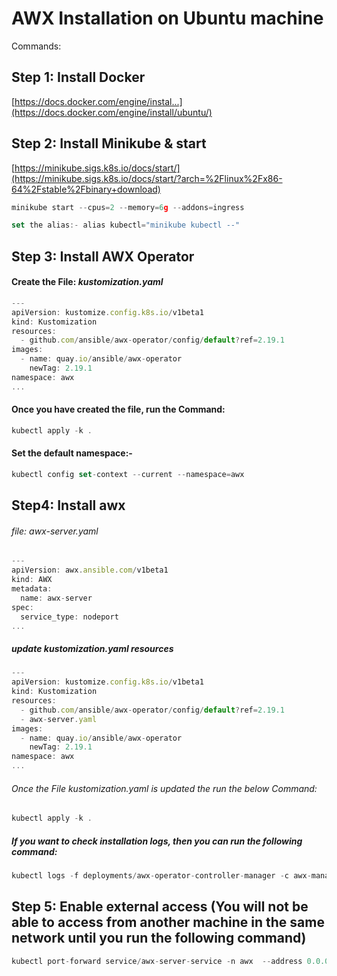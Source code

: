 # AWX Installation on Ubuntu machine

Commands:

## Step 1: Install Docker

[https://docs.docker.com/engine/instal...](https://docs.docker.com/engine/install/ubuntu/)

## Step 2: Install Minikube & start

[https://minikube.sigs.k8s.io/docs/start/](https://minikube.sigs.k8s.io/docs/start/?arch=%2Flinux%2Fx86-64%2Fstable%2Fbinary+download)

```javascript
minikube start --cpus=2 --memory=6g --addons=ingress
```

```javascript
set the alias:- alias kubectl="minikube kubectl --"
```

## Step 3: Install AWX Operator

#### Create the File: *kustomization.yaml*

```javascript
---
apiVersion: kustomize.config.k8s.io/v1beta1
kind: Kustomization
resources:
  - github.com/ansible/awx-operator/config/default?ref=2.19.1
images:
  - name: quay.io/ansible/awx-operator
    newTag: 2.19.1
namespace: awx
...
```

#### Once you have created the file, run the Command: 

```javascript
kubectl apply -k .
```

#### Set the default namespace:- 

```javascript
kubectl config set-context --current --namespace=awx
```

## Step4: Install awx

###### file: *awx-server.yaml*

```javascript
---
apiVersion: awx.ansible.com/v1beta1
kind: AWX
metadata:
  name: awx-server
spec:
  service_type: nodeport
...
```
##### update *kustomization.yaml* resources

```javascript
---
apiVersion: kustomize.config.k8s.io/v1beta1
kind: Kustomization
resources:
  - github.com/ansible/awx-operator/config/default?ref=2.19.1
  - awx-server.yaml
images:
  - name: quay.io/ansible/awx-operator
    newTag: 2.19.1
namespace: awx
...
```

###### Once the File *kustomization.yaml* is updated the run the below Command: 

```javascript
kubectl apply -k .
```

##### If you want to check installation logs, then you can run the following command:   

```javascript
kubectl logs -f deployments/awx-operator-controller-manager -c awx-manager -n awx
```

## Step 5: Enable external access (You will not be able to access from another machine in the same network until you run the following command)

```javascript
kubectl port-forward service/awx-server-service -n awx  --address 0.0.0.0 30080:80
```
